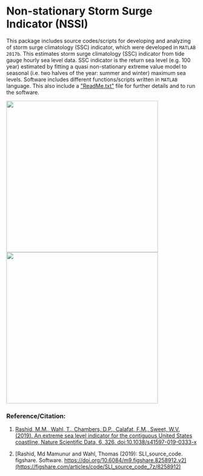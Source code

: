 # Non-stationary Storm Surge Indicator (NSSI)

This package includes source codes/scripts for developing and analyzing of storm surge climatology (SSC) indicator, which were developed in `MATLAB 2017b`. ​This estimates storm surge climatology (SSC) indicator from tide gauge hourly sea level data. SSC indicator is the return sea level (e.g. 100 year) estimated by fitting a quasi non-stationary extreme value model to seasonal (i.e. two halves of the year: summer and winter) maximum sea levels. Software includes different functions/scripts written in `MATLAB` language. This also include a ["ReadMe.txt"](https://github.com/CoRE-Lab-UCF/Non-stationary-Storm-Surge-Indicator/blob/main/ReadMe.txt) file for further details and to run the software.

 <p>
  <a><img src="https://ndownloader.figshare.com/files/17922800/preview/17922800/preview.gif" width="400px"></a>
  <a><img src="https://ndownloader.figshare.com/files/17922803/preview/17922803/preview.gif" width="400px"></a>
</p>

### Reference/Citation:
1. [Rashid, M.M., Wahl, T., Chambers, D.P., Calafat, F.M., Sweet, W.V. (2019). An extreme sea level indicator for the contiguous United States coastline, Nature Scientific Data, 6, 326, doi:10.1038/s41597-019-0333-x](https://www.nature.com/articles/s41597-019-0333-x)

2. [Rashid, Md Mamunur and Wahl, Thomas (2019): SLI_source_code. figshare. Software. https://doi.org/10.6084/m9.figshare.8258912.v2](https://figshare.com/articles/code/SLI_source_code_7z/8258912)




